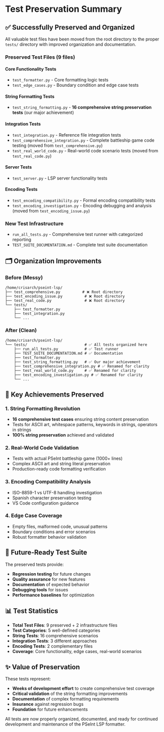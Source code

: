 # Test Preservation Summary

## ✅ Successfully Preserved and Organized

All valuable test files have been moved from the root directory to the proper `tests/` directory with improved organization and documentation.

### Preserved Test Files (9 files)

#### Core Functionality Tests

- `test_formatter.py` - Core formatting logic tests
- `test_edge_cases.py` - Boundary condition and edge case tests

#### String Formatting Tests  

- `test_string_formatting.py` - **16 comprehensive string preservation tests** (our major achievement)

#### Integration Tests

- `test_integration.py` - Reference file integration tests
- `test_comprehensive_integration.py` - Complete battleship game code testing (moved from `test_comprehensive.py`)
- `test_real_world_code.py` - Real-world code scenario tests (moved from `test_real_code.py`)

#### Server Tests

- `test_server.py` - LSP server functionality tests

#### Encoding Tests

- `test_encoding_compatibility.py` - Formal encoding compatibility tests
- `test_encoding_investigation.py` - Encoding debugging and analysis (moved from `test_encoding_issue.py`)

### New Test Infrastructure

- `run_all_tests.py` - Comprehensive test runner with categorized reporting
- `TEST_SUITE_DOCUMENTATION.md` - Complete test suite documentation

## 🗂️ Organization Improvements

### Before (Messy)

```text
/home/crisarch/pseint-lsp/
├── test_comprehensive.py          # ❌ Root directory
├── test_encoding_issue.py          # ❌ Root directory  
├── test_real_code.py               # ❌ Root directory
└── tests/
    ├── test_formatter.py
    ├── test_integration.py
    └── ...
```

### After (Clean)

```text
/home/crisarch/pseint-lsp/
└── tests/                          # ✅ All tests organized here
    ├── run_all_tests.py            # ✅ Test runner
    ├── TEST_SUITE_DOCUMENTATION.md # ✅ Documentation
    ├── test_formatter.py
    ├── test_string_formatting.py   # ✅ Our major achievement
    ├── test_comprehensive_integration.py # ✅ Renamed for clarity
    ├── test_real_world_code.py     # ✅ Renamed for clarity  
    ├── test_encoding_investigation.py # ✅ Renamed for clarity
    └── ...
```

## 🎯 Key Achievements Preserved

### 1. String Formatting Revolution

- **16 comprehensive test cases** ensuring string content preservation
- Tests for ASCII art, whitespace patterns, keywords in strings, operators in strings
- **100% string preservation** achieved and validated

### 2. Real-World Code Validation  

- Tests with actual PSeInt battleship game (1000+ lines)
- Complex ASCII art and string literal preservation
- Production-ready code formatting verification

### 3. Encoding Compatibility Analysis

- ISO-8859-1 vs UTF-8 handling investigation
- Spanish character preservation testing
- VS Code configuration guidance

### 4. Edge Case Coverage

- Empty files, malformed code, unusual patterns
- Boundary conditions and error scenarios
- Robust formatter behavior validation

## 🚀 Future-Ready Test Suite

The preserved tests provide:

- **Regression testing** for future changes
- **Quality assurance** for new features  
- **Documentation** of expected behavior
- **Debugging tools** for issues
- **Performance baselines** for optimization

## 📊 Test Statistics

- **Total Test Files**: 9 preserved + 2 infrastructure files
- **Test Categories**: 5 well-defined categories
- **String Tests**: 16 comprehensive scenarios
- **Integration Tests**: 3 different approaches
- **Encoding Tests**: 2 complementary files
- **Coverage**: Core functionality, edge cases, real-world scenarios

## ✨ Value of Preservation

These tests represent:

- **Weeks of development effort** to create comprehensive test coverage
- **Critical validation** of the string formatting improvements
- **Documentation** of complex formatting requirements
- **Insurance** against regression bugs
- **Foundation** for future enhancements

All tests are now properly organized, documented, and ready for continued development and maintenance of the PSeInt LSP formatter.
